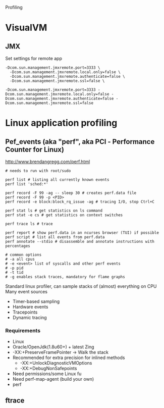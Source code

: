 Profiling

# VisualVM

## JMX

Set settings for remote app
```
-Dcom.sun.management.jmxremote.port=3333 \
  -Dcom.sun.management.jmxremote.local.only=false \
  -Dcom.sun.management.jmxremote.authenticate=false \
  -Dcom.sun.management.jmxremote.ssl=false \
```

```
-Dcom.sun.management.jmxremote.port=3333 -Dcom.sun.management.jmxremote.local.only=false -Dcom.sun.management.jmxremote.authenticate=false -Dcom.sun.management.jmxremote.ssl=false
```


# Linux application profiling

## Pef_events (aka "perf", aka PCl - Performance Counter for Linux) 
http://www.brendangregg.com/perf.html

```
# needs to run with root/sudo

perf list # listing all currently known events
perf list 'sched:*'

perf record -F 99 -ag -- sleep 30 # creates perf.data file
perf record -F 99 -p <PID>
perf record -e block:block_rq_issue -ag # tracing I/O, stop Ctrl+C

perf stat ls # get statistics on ls command
perf stat -e cs # get statistics on context switches

perf trace ls # trace 

perf report # show perf.data in an ncurses browser (TUI) if possible
perf script # list all events from perf.data
perf annotate --stdio # disassemble and annotate instructions with percentages

# common options
# -a all cpus
# -e <event> list of syscalls and other perf events
# -p pid
# -t tid
# -g enables stack traces, mandatory for flame graphs
```


Standard linux profiler, can sample stacks of (almost) everything on CPU
Many event sources
* Timer-based sampling
* Hardware events
* Tracepoints
* Dynamic tracing


### Requirements

* Linux
* Oracle/OpenJdk(1.8u60+) + latest Zing
* -XX:+PreserveFramePointer -> Walk the stack
* Recommended for extra precision for inlined methods
	* -XX:+UnlockDiagnosticVMOptions
	* -XX:+DebugNonSafepoints
* Need permissions/some Linux fu 
* Need perf-map-agent (build your own)
* perf

## ftrace
